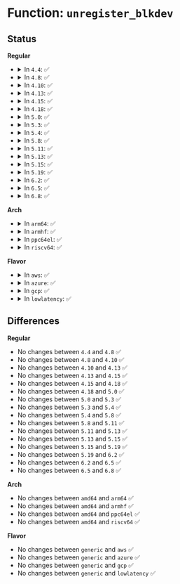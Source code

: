 # Function: <code>unregister_blkdev</code>

## Status
<b>Regular</b>
<ul>
<li>
<details>
<summary>In <code>4.4</code>: ✅</summary>

```c
void unregister_blkdev(unsigned int major, const char *name);
```

**Collision:** Unique Global

**Inline:** No

**Transformation:** False

**Instances:**

```
In block/genhd.c (ffffffff813c9be0)
Location: block/genhd.c:342
Inline: False
Direct callers:
  - drivers/block/brd.c:brd_exit
  - drivers/block/brd.c:brd_init
  - drivers/block/loop.c:loop_exit
  - drivers/block/virtio_blk.c:fini
  - drivers/block/virtio_blk.c:init
  - drivers/block/xen-blkfront.c:xlblk_exit
  - drivers/scsi/sd.c:exit_sd
  - drivers/scsi/sd.c:init_sd
  - drivers/scsi/sr.c:exit_sr
  - drivers/md/md.c:md_init
  - drivers/md/md.c:md_exit
  - drivers/md/md.c:md_exit
  - drivers/md/dm.c:local_exit
```
**Symbols:**

```
ffffffff813c9be0-ffffffff813c9c9b: unregister_blkdev (STB_GLOBAL)
```
</details>
</li>
<li>
<details>
<summary>In <code>4.8</code>: ✅</summary>

```c
void unregister_blkdev(unsigned int major, const char *name);
```

**Collision:** Unique Global

**Inline:** No

**Transformation:** False

**Instances:**

```
In block/genhd.c (ffffffff8140de50)
Location: block/genhd.c:343
Inline: False
Direct callers:
  - drivers/block/brd.c:brd_exit
  - drivers/block/brd.c:brd_init
  - drivers/block/loop.c:loop_exit
  - drivers/block/virtio_blk.c:fini
  - drivers/block/virtio_blk.c:init
  - drivers/block/xen-blkfront.c:xlblk_exit
  - drivers/block/xen-blkfront.c:xlblk_init
  - drivers/scsi/sd.c:exit_sd
  - drivers/scsi/sd.c:init_sd
  - drivers/scsi/sr.c:exit_sr
  - drivers/md/md.c:md_exit
  - drivers/md/md.c:md_exit
  - drivers/md/md.c:md_init
  - drivers/md/dm.c:local_exit
```
**Symbols:**

```
ffffffff8140de50-ffffffff8140df0d: unregister_blkdev (STB_GLOBAL)
```
</details>
</li>
<li>
<details>
<summary>In <code>4.10</code>: ✅</summary>

```c
void unregister_blkdev(unsigned int major, const char *name);
```

**Collision:** Unique Global

**Inline:** No

**Transformation:** False

**Instances:**

```
In block/genhd.c (ffffffff814291e0)
Location: block/genhd.c:343
Inline: False
Direct callers:
  - drivers/block/loop.c:loop_exit
  - drivers/block/xen-blkfront.c:xlblk_exit
  - drivers/block/xen-blkfront.c:xlblk_init
  - drivers/scsi/sd.c:exit_sd
  - drivers/scsi/sd.c:init_sd
  - drivers/scsi/sr.c:exit_sr
  - drivers/md/md.c:md_exit
  - drivers/md/md.c:md_exit
  - drivers/md/md.c:md_init
  - drivers/md/dm.c:local_exit
```
**Symbols:**

```
ffffffff814291e0-ffffffff8142929d: unregister_blkdev (STB_GLOBAL)
```
</details>
</li>
<li>
<details>
<summary>In <code>4.13</code>: ✅</summary>

```c
void unregister_blkdev(unsigned int major, const char *name);
```

**Collision:** Unique Global

**Inline:** No

**Transformation:** False

**Instances:**

```
In block/genhd.c (ffffffff81437520)
Location: block/genhd.c:344
Inline: False
Direct callers:
  - drivers/block/loop.c:loop_exit
  - drivers/block/xen-blkfront.c:xlblk_exit
  - drivers/block/xen-blkfront.c:xlblk_init
  - drivers/scsi/sd.c:exit_sd
  - drivers/scsi/sd.c:init_sd
  - drivers/scsi/sr.c:exit_sr
  - drivers/md/md.c:md_exit
  - drivers/md/md.c:md_exit
  - drivers/md/md.c:md_init
  - drivers/md/dm.c:local_exit
```
**Symbols:**

```
ffffffff81437520-ffffffff814375ce: unregister_blkdev (STB_GLOBAL)
```
</details>
</li>
<li>
<details>
<summary>In <code>4.15</code>: ✅</summary>

```c
void unregister_blkdev(unsigned int major, const char *name);
```

**Collision:** Unique Global

**Inline:** No

**Transformation:** False

**Instances:**

```
In block/genhd.c (ffffffff81463300)
Location: block/genhd.c:389
Inline: False
Direct callers:
  - drivers/block/loop.c:loop_exit
  - drivers/block/xen-blkfront.c:xlblk_exit
  - drivers/block/xen-blkfront.c:xlblk_init
  - drivers/scsi/sd.c:exit_sd
  - drivers/scsi/sd.c:init_sd
  - drivers/scsi/sr.c:exit_sr
  - drivers/md/md.c:md_exit
  - drivers/md/md.c:md_exit
  - drivers/md/md.c:md_init
  - drivers/md/dm.c:local_exit
```
**Symbols:**

```
ffffffff81463300-ffffffff814633ae: unregister_blkdev (STB_GLOBAL)
```
</details>
</li>
<li>
<details>
<summary>In <code>4.18</code>: ✅</summary>

```c
void unregister_blkdev(unsigned int major, const char *name);
```

**Collision:** Unique Global

**Inline:** No

**Transformation:** False

**Instances:**

```
In block/genhd.c (ffffffff81496c20)
Location: block/genhd.c:404
Inline: False
Direct callers:
  - drivers/block/loop.c:loop_exit
  - drivers/block/xen-blkfront.c:xlblk_exit
  - drivers/block/xen-blkfront.c:xlblk_init
  - drivers/scsi/sd.c:exit_sd
  - drivers/scsi/sd.c:init_sd
  - drivers/scsi/sr.c:exit_sr
  - drivers/scsi/sr.c:init_sr
  - drivers/md/md.c:md_exit
  - drivers/md/md.c:md_exit
  - drivers/md/md.c:md_init
  - drivers/md/dm.c:local_exit
```
**Symbols:**

```
ffffffff81496c20-ffffffff81496cce: unregister_blkdev (STB_GLOBAL)
```
</details>
</li>
<li>
<details>
<summary>In <code>5.0</code>: ✅</summary>

```c
void unregister_blkdev(unsigned int major, const char *name);
```

**Collision:** Unique Global

**Inline:** No

**Transformation:** False

**Instances:**

```
In block/genhd.c (ffffffff814b0b40)
Location: block/genhd.c:417
Inline: False
Direct callers:
  - drivers/block/loop.c:loop_exit
  - drivers/block/xen-blkfront.c:xlblk_exit
  - drivers/block/xen-blkfront.c:xlblk_init
  - drivers/scsi/sd.c:exit_sd
  - drivers/scsi/sd.c:init_sd
  - drivers/scsi/sr.c:exit_sr
  - drivers/scsi/sr.c:init_sr
  - drivers/md/md.c:md_exit
  - drivers/md/md.c:md_exit
  - drivers/md/md.c:md_init
  - drivers/md/dm.c:local_exit
```
**Symbols:**

```
ffffffff814b0b40-ffffffff814b0bee: unregister_blkdev (STB_GLOBAL)
```
</details>
</li>
<li>
<details>
<summary>In <code>5.3</code>: ✅</summary>

```c
void unregister_blkdev(unsigned int major, const char *name);
```

**Collision:** Unique Global

**Inline:** No

**Transformation:** False

**Instances:**

```
In block/genhd.c (ffffffff814def60)
Location: block/genhd.c:418
Inline: False
Direct callers:
  - drivers/block/loop.c:loop_exit
  - drivers/block/xen-blkfront.c:xlblk_exit
  - drivers/block/xen-blkfront.c:xlblk_init
  - drivers/scsi/sd.c:exit_sd
  - drivers/scsi/sd.c:init_sd
  - drivers/scsi/sr.c:exit_sr
  - drivers/scsi/sr.c:init_sr
  - drivers/md/md.c:md_exit
  - drivers/md/md.c:md_exit
  - drivers/md/md.c:md_init
  - drivers/md/dm.c:local_exit
```
**Symbols:**

```
ffffffff814def60-ffffffff814df01a: unregister_blkdev (STB_GLOBAL)
```
</details>
</li>
<li>
<details>
<summary>In <code>5.4</code>: ✅</summary>

```c
void unregister_blkdev(unsigned int major, const char *name);
```

**Collision:** Unique Global

**Inline:** No

**Transformation:** False

**Instances:**

```
In block/genhd.c (ffffffff814f83a0)
Location: block/genhd.c:418
Inline: False
Direct callers:
  - drivers/block/loop.c:loop_exit
  - drivers/block/xen-blkfront.c:xlblk_exit
  - drivers/block/xen-blkfront.c:xlblk_init
  - drivers/scsi/sd.c:exit_sd
  - drivers/scsi/sd.c:init_sd
  - drivers/scsi/sr.c:exit_sr
  - drivers/scsi/sr.c:init_sr
  - drivers/md/md.c:md_exit
  - drivers/md/md.c:md_exit
  - drivers/md/md.c:md_init
  - drivers/md/dm.c:local_exit
```
**Symbols:**

```
ffffffff814f83a0-ffffffff814f844e: unregister_blkdev (STB_GLOBAL)
```
</details>
</li>
<li>
<details>
<summary>In <code>5.8</code>: ✅</summary>

```c
void unregister_blkdev(unsigned int major, const char *name);
```

**Collision:** Unique Global

**Inline:** No

**Transformation:** False

**Instances:**

```
In block/genhd.c (ffffffff81558f50)
Location: block/genhd.c:504
Inline: False
Direct callers:
  - drivers/block/loop.c:loop_exit
  - drivers/block/xen-blkfront.c:xlblk_exit
  - drivers/block/xen-blkfront.c:xlblk_init
  - drivers/scsi/sd.c:exit_sd
  - drivers/scsi/sd.c:init_sd
  - drivers/scsi/sr.c:exit_sr
  - drivers/scsi/sr.c:init_sr
  - drivers/md/md.c:md_exit
  - drivers/md/md.c:md_exit
  - drivers/md/md.c:md_init
  - drivers/md/dm.c:local_exit
```
**Symbols:**

```
ffffffff81558f50-ffffffff81558ffe: unregister_blkdev (STB_GLOBAL)
```
</details>
</li>
<li>
<details>
<summary>In <code>5.11</code>: ✅</summary>

```c
void unregister_blkdev(unsigned int major, const char *name);
```

**Collision:** Unique Global

**Inline:** No

**Transformation:** False

**Instances:**

```
In block/genhd.c (ffffffff81575630)
Location: block/genhd.c:494
Inline: False
Direct callers:
  - drivers/block/loop.c:loop_exit
  - drivers/block/xen-blkfront.c:xlblk_exit
  - drivers/block/xen-blkfront.c:xlblk_init
  - drivers/scsi/sd.c:exit_sd
  - drivers/scsi/sd.c:init_sd
  - drivers/scsi/sr.c:exit_sr
  - drivers/scsi/sr.c:init_sr
  - drivers/md/md.c:md_exit
  - drivers/md/md.c:md_exit
  - drivers/md/md.c:md_init
  - drivers/md/dm.c:local_exit
```
**Symbols:**

```
ffffffff81575630-ffffffff815756de: unregister_blkdev (STB_GLOBAL)
```
</details>
</li>
<li>
<details>
<summary>In <code>5.13</code>: ✅</summary>

```c
void unregister_blkdev(unsigned int major, const char *name);
```

**Collision:** Unique Global

**Inline:** No

**Transformation:** False

**Instances:**

```
In block/genhd.c (ffffffff8157d3b0)
Location: block/genhd.c:282
Inline: False
Direct callers:
  - drivers/block/loop.c:loop_exit
  - drivers/block/xen-blkfront.c:xlblk_exit
  - drivers/block/xen-blkfront.c:xlblk_init
  - drivers/scsi/sd.c:exit_sd
  - drivers/scsi/sd.c:init_sd
  - drivers/scsi/sr.c:exit_sr
  - drivers/scsi/sr.c:init_sr
  - drivers/md/md.c:md_exit
  - drivers/md/md.c:md_exit
  - drivers/md/md.c:md_init
  - drivers/md/dm.c:local_exit
```
**Symbols:**

```
ffffffff8157d3b0-ffffffff8157d45e: unregister_blkdev (STB_GLOBAL)
```
</details>
</li>
<li>
<details>
<summary>In <code>5.15</code>: ✅</summary>

```c
void unregister_blkdev(unsigned int major, const char *name);
```

**Collision:** Unique Global

**Inline:** No

**Transformation:** False

**Instances:**

```
In block/genhd.c (ffffffff815e4010)
Location: block/genhd.c:299
Inline: False
Direct callers:
  - drivers/block/loop.c:loop_exit
  - drivers/block/xen-blkfront.c:xlblk_exit
  - drivers/block/xen-blkfront.c:xlblk_init
  - drivers/scsi/sd.c:exit_sd
  - drivers/scsi/sd.c:init_sd
  - drivers/scsi/sr.c:exit_sr
  - drivers/scsi/sr.c:init_sr
  - drivers/md/md.c:md_exit
  - drivers/md/md.c:md_exit
  - drivers/md/md.c:md_init
  - drivers/md/dm.c:local_exit
```
**Symbols:**

```
ffffffff815e4010-ffffffff815e40f9: unregister_blkdev (STB_GLOBAL)
```
</details>
</li>
<li>
<details>
<summary>In <code>5.19</code>: ✅</summary>

```c
void unregister_blkdev(unsigned int major, const char *name);
```

**Collision:** Unique Global

**Inline:** No

**Transformation:** False

**Instances:**

```
In block/genhd.c (ffffffff81691810)
Location: block/genhd.c:310
Inline: False
Direct callers:
  - drivers/block/loop.c:loop_exit
  - drivers/block/xen-blkfront.c:xlblk_exit
  - drivers/block/xen-blkfront.c:xlblk_init
  - drivers/scsi/sd.c:exit_sd
  - drivers/scsi/sd.c:init_sd
  - drivers/scsi/sr.c:exit_sr
  - drivers/scsi/sr.c:init_sr
  - drivers/md/md.c:md_exit
  - drivers/md/md.c:md_exit
  - drivers/md/md.c:md_init
  - drivers/md/dm.c:local_exit
```
**Symbols:**

```
ffffffff81691810-ffffffff816918f6: unregister_blkdev (STB_GLOBAL)
```
</details>
</li>
<li>
<details>
<summary>In <code>6.2</code>: ✅</summary>

```c
void unregister_blkdev(unsigned int major, const char *name);
```

**Collision:** Unique Global

**Inline:** No

**Transformation:** False

**Instances:**

```
In block/genhd.c (ffffffff817503b0)
Location: block/genhd.c:287
Inline: False
Direct callers:
  - drivers/block/loop.c:loop_exit
  - drivers/block/xen-blkfront.c:xlblk_exit
  - drivers/block/xen-blkfront.c:xlblk_init
  - drivers/scsi/sd.c:exit_sd
  - drivers/scsi/sd.c:exit_sd
  - drivers/scsi/sd.c:exit_sd
  - drivers/scsi/sd.c:init_sd
  - drivers/scsi/sd.c:init_sd
  - drivers/scsi/sd.c:init_sd
  - drivers/scsi/sr.c:exit_sr
  - drivers/scsi/sr.c:init_sr
  - drivers/md/md.c:md_exit
  - drivers/md/md.c:md_exit
  - drivers/md/md.c:md_init
  - drivers/md/dm.c:local_exit
```
**Symbols:**

```
ffffffff817503b0-ffffffff81750496: unregister_blkdev (STB_GLOBAL)
```
</details>
</li>
<li>
<details>
<summary>In <code>6.5</code>: ✅</summary>

```c
void unregister_blkdev(unsigned int major, const char *name);
```

**Collision:** Unique Global

**Inline:** No

**Transformation:** False

**Instances:**

```
In block/genhd.c (ffffffff8178c670)
Location: block/genhd.c:283
Inline: False
Direct callers:
  - drivers/block/loop.c:loop_exit
  - drivers/block/virtio_blk.c:virtio_blk_fini
  - drivers/block/virtio_blk.c:virtio_blk_init
  - drivers/block/xen-blkfront.c:xlblk_exit
  - drivers/block/xen-blkfront.c:xlblk_init
  - drivers/scsi/sd.c:exit_sd
  - drivers/scsi/sd.c:exit_sd
  - drivers/scsi/sd.c:exit_sd
  - drivers/scsi/sd.c:init_sd
  - drivers/scsi/sd.c:init_sd
  - drivers/scsi/sd.c:init_sd
  - drivers/scsi/sr.c:exit_sr
  - drivers/scsi/sr.c:init_sr
  - drivers/md/md.c:md_exit
  - drivers/md/md.c:md_exit
  - drivers/md/md.c:md_init
  - drivers/md/dm.c:local_exit
```
**Symbols:**

```
ffffffff8178c670-ffffffff8178c756: unregister_blkdev (STB_GLOBAL)
```
</details>
</li>
<li>
<details>
<summary>In <code>6.8</code>: ✅</summary>

```c
void unregister_blkdev(unsigned int major, const char *name);
```

**Collision:** Unique Global

**Inline:** No

**Transformation:** False

**Instances:**

```
In block/genhd.c (ffffffff817cee40)
Location: block/genhd.c:283
Inline: False
Direct callers:
  - drivers/block/loop.c:loop_exit
  - drivers/block/virtio_blk.c:virtio_blk_fini
  - drivers/block/virtio_blk.c:virtio_blk_init
  - drivers/block/xen-blkfront.c:xlblk_exit
  - drivers/block/xen-blkfront.c:xlblk_init
  - drivers/scsi/sd.c:exit_sd
  - drivers/scsi/sd.c:exit_sd
  - drivers/scsi/sd.c:exit_sd
  - drivers/scsi/sd.c:init_sd
  - drivers/scsi/sd.c:init_sd
  - drivers/scsi/sd.c:init_sd
  - drivers/scsi/sr.c:exit_sr
  - drivers/scsi/sr.c:init_sr
  - drivers/md/md.c:md_exit
  - drivers/md/md.c:md_exit
  - drivers/md/md.c:md_init
  - drivers/md/dm.c:local_exit
```
**Symbols:**

```
ffffffff817cee40-ffffffff817cef26: unregister_blkdev (STB_GLOBAL)
```
</details>
</li>
</ul>
<b>Arch</b>
<ul>
<li>
<details>
<summary>In <code>arm64</code>: ✅</summary>

```c
void unregister_blkdev(unsigned int major, const char *name);
```

**Collision:** Unique Global

**Inline:** No

**Transformation:** False

**Instances:**

```
In block/genhd.c (ffff8000105f9670)
Location: block/genhd.c:418
Inline: False
Direct callers:
  - drivers/block/loop.c:loop_exit
  - drivers/block/xen-blkfront.c:xlblk_exit
  - drivers/block/xen-blkfront.c:xlblk_init
  - drivers/scsi/sd.c:exit_sd
  - drivers/scsi/sd.c:init_sd
  - drivers/scsi/sr.c:exit_sr
  - drivers/scsi/sr.c:init_sr
  - drivers/md/md.c:md_exit
  - drivers/md/md.c:md_exit
  - drivers/md/md.c:md_init
  - drivers/md/dm.c:local_exit
  - drivers/mmc/core/block.c:mmc_blk_exit
  - drivers/mmc/core/block.c:mmc_blk_init
```
**Symbols:**

```
ffff8000105f9670-ffff8000105f9738: unregister_blkdev (STB_GLOBAL)
```
</details>
</li>
<li>
<details>
<summary>In <code>armhf</code>: ✅</summary>

```c
void unregister_blkdev(unsigned int major, const char *name);
```

**Collision:** Unique Global

**Inline:** No

**Transformation:** False

**Instances:**

```
In block/genhd.c (c07a47fc)
Location: block/genhd.c:418
Inline: False
Direct callers:
  - drivers/block/loop.c:loop_exit
  - drivers/scsi/sd.c:exit_sd
  - drivers/scsi/sd.c:init_sd
  - drivers/scsi/sr.c:exit_sr
  - drivers/scsi/sr.c:init_sr
  - drivers/md/md.c:md_exit
  - drivers/md/md.c:md_exit
  - drivers/md/md.c:md_init
  - drivers/md/dm.c:local_exit
  - drivers/mmc/core/block.c:mmc_blk_exit
  - drivers/mmc/core/block.c:mmc_blk_init
```
**Symbols:**

```
c07a47fc-c07a48c4: unregister_blkdev (STB_GLOBAL)
```
</details>
</li>
<li>
<details>
<summary>In <code>ppc64el</code>: ✅</summary>

```c
void unregister_blkdev(unsigned int major, const char *name);
```

**Collision:** Unique Global

**Inline:** No

**Transformation:** False

**Instances:**

```
In block/genhd.c (c000000000791db0)
Location: block/genhd.c:418
Inline: False
Direct callers:
  - drivers/block/loop.c:loop_exit
  - drivers/scsi/sd.c:exit_sd
  - drivers/scsi/sd.c:init_sd
  - drivers/scsi/sr.c:exit_sr
  - drivers/scsi/sr.c:init_sr
  - drivers/md/md.c:md_exit
  - drivers/md/md.c:md_exit
  - drivers/md/md.c:md_init
  - drivers/md/dm.c:local_exit
```
**Symbols:**

```
c000000000791db0-c000000000792038: unregister_blkdev (STB_GLOBAL)
```
</details>
</li>
<li>
<details>
<summary>In <code>riscv64</code>: ✅</summary>

```c
void unregister_blkdev(unsigned int major, const char *name);
```

**Collision:** Unique Global

**Inline:** No

**Transformation:** False

**Instances:**

```
In block/genhd.c (ffffffe000435dd0)
Location: block/genhd.c:418
Inline: False
Direct callers:
  - drivers/block/loop.c:loop_exit
  - drivers/scsi/sd.c:exit_sd
  - drivers/scsi/sd.c:init_sd
  - drivers/scsi/sr.c:exit_sr
  - drivers/scsi/sr.c:init_sr
  - drivers/md/md.c:md_exit
  - drivers/md/md.c:md_exit
  - drivers/md/md.c:md_init
  - drivers/md/dm.c:local_exit
  - drivers/mmc/core/block.c:mmc_blk_exit
  - drivers/mmc/core/block.c:mmc_blk_init
```
**Symbols:**

```
ffffffe000435dd0-ffffffe000435e7a: unregister_blkdev (STB_GLOBAL)
```
</details>
</li>
</ul>
<b>Flavor</b>
<ul>
<li>
<details>
<summary>In <code>aws</code>: ✅</summary>

```c
void unregister_blkdev(unsigned int major, const char *name);
```

**Collision:** Unique Global

**Inline:** No

**Transformation:** False

**Instances:**

```
In block/genhd.c (ffffffff814f0980)
Location: block/genhd.c:418
Inline: False
Direct callers:
  - drivers/block/loop.c:loop_exit
  - drivers/block/xen-blkfront.c:xlblk_exit
  - drivers/block/xen-blkfront.c:xlblk_init
  - drivers/scsi/sd.c:exit_sd
  - drivers/scsi/sd.c:init_sd
  - drivers/scsi/sr.c:exit_sr
  - drivers/scsi/sr.c:init_sr
  - drivers/md/md.c:md_exit
  - drivers/md/md.c:md_exit
  - drivers/md/md.c:md_init
  - drivers/md/dm.c:local_exit
```
**Symbols:**

```
ffffffff814f0980-ffffffff814f0a2e: unregister_blkdev (STB_GLOBAL)
```
</details>
</li>
<li>
<details>
<summary>In <code>azure</code>: ✅</summary>

```c
void unregister_blkdev(unsigned int major, const char *name);
```

**Collision:** Unique Global

**Inline:** No

**Transformation:** False

**Instances:**

```
In block/genhd.c (ffffffff814e0ec0)
Location: block/genhd.c:418
Inline: False
Direct callers:
  - drivers/block/loop.c:loop_exit
  - drivers/scsi/sd.c:exit_sd
  - drivers/scsi/sd.c:init_sd
  - drivers/scsi/sr.c:exit_sr
  - drivers/scsi/sr.c:init_sr
  - drivers/md/md.c:md_exit
  - drivers/md/md.c:md_exit
  - drivers/md/md.c:md_init
  - drivers/md/dm.c:local_exit
```
**Symbols:**

```
ffffffff814e0ec0-ffffffff814e0f6e: unregister_blkdev (STB_GLOBAL)
```
</details>
</li>
<li>
<details>
<summary>In <code>gcp</code>: ✅</summary>

```c
void unregister_blkdev(unsigned int major, const char *name);
```

**Collision:** Unique Global

**Inline:** No

**Transformation:** False

**Instances:**

```
In block/genhd.c (ffffffff814eca10)
Location: block/genhd.c:418
Inline: False
Direct callers:
  - drivers/block/loop.c:loop_exit
  - drivers/block/xen-blkfront.c:xlblk_exit
  - drivers/block/xen-blkfront.c:xlblk_init
  - drivers/scsi/sd.c:exit_sd
  - drivers/scsi/sd.c:init_sd
  - drivers/scsi/sr.c:exit_sr
  - drivers/scsi/sr.c:init_sr
  - drivers/md/md.c:md_exit
  - drivers/md/md.c:md_exit
  - drivers/md/md.c:md_init
  - drivers/md/dm.c:local_exit
```
**Symbols:**

```
ffffffff814eca10-ffffffff814ecabe: unregister_blkdev (STB_GLOBAL)
```
</details>
</li>
<li>
<details>
<summary>In <code>lowlatency</code>: ✅</summary>

```c
void unregister_blkdev(unsigned int major, const char *name);
```

**Collision:** Unique Global

**Inline:** No

**Transformation:** False

**Instances:**

```
In block/genhd.c (ffffffff81505a70)
Location: block/genhd.c:418
Inline: False
Direct callers:
  - drivers/block/loop.c:loop_exit
  - drivers/block/xen-blkfront.c:xlblk_exit
  - drivers/block/xen-blkfront.c:xlblk_init
  - drivers/scsi/sd.c:exit_sd
  - drivers/scsi/sd.c:init_sd
  - drivers/scsi/sr.c:exit_sr
  - drivers/scsi/sr.c:init_sr
  - drivers/md/md.c:md_exit
  - drivers/md/md.c:md_exit
  - drivers/md/md.c:md_init
  - drivers/md/dm.c:local_exit
```
**Symbols:**

```
ffffffff81505a70-ffffffff81505b1e: unregister_blkdev (STB_GLOBAL)
```
</details>
</li>
</ul>

## Differences
<b>Regular</b>
<ul>
<li>
No changes between <code>4.4</code> and <code>4.8</code> ✅
</li>
<li>
No changes between <code>4.8</code> and <code>4.10</code> ✅
</li>
<li>
No changes between <code>4.10</code> and <code>4.13</code> ✅
</li>
<li>
No changes between <code>4.13</code> and <code>4.15</code> ✅
</li>
<li>
No changes between <code>4.15</code> and <code>4.18</code> ✅
</li>
<li>
No changes between <code>4.18</code> and <code>5.0</code> ✅
</li>
<li>
No changes between <code>5.0</code> and <code>5.3</code> ✅
</li>
<li>
No changes between <code>5.3</code> and <code>5.4</code> ✅
</li>
<li>
No changes between <code>5.4</code> and <code>5.8</code> ✅
</li>
<li>
No changes between <code>5.8</code> and <code>5.11</code> ✅
</li>
<li>
No changes between <code>5.11</code> and <code>5.13</code> ✅
</li>
<li>
No changes between <code>5.13</code> and <code>5.15</code> ✅
</li>
<li>
No changes between <code>5.15</code> and <code>5.19</code> ✅
</li>
<li>
No changes between <code>5.19</code> and <code>6.2</code> ✅
</li>
<li>
No changes between <code>6.2</code> and <code>6.5</code> ✅
</li>
<li>
No changes between <code>6.5</code> and <code>6.8</code> ✅
</li>
</ul>
<b>Arch</b>
<ul>
<li>
No changes between <code>amd64</code> and <code>arm64</code> ✅
</li>
<li>
No changes between <code>amd64</code> and <code>armhf</code> ✅
</li>
<li>
No changes between <code>amd64</code> and <code>ppc64el</code> ✅
</li>
<li>
No changes between <code>amd64</code> and <code>riscv64</code> ✅
</li>
</ul>
<b>Flavor</b>
<ul>
<li>
No changes between <code>generic</code> and <code>aws</code> ✅
</li>
<li>
No changes between <code>generic</code> and <code>azure</code> ✅
</li>
<li>
No changes between <code>generic</code> and <code>gcp</code> ✅
</li>
<li>
No changes between <code>generic</code> and <code>lowlatency</code> ✅
</li>
</ul>
